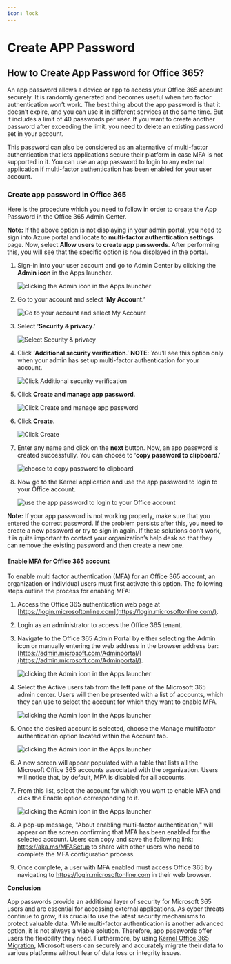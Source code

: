 ```yaml
---
icon: lock
---
```


# Create APP Password

## How to Create App Password for Office 365?

An app password allows a device or app to access your Office 365 account securely. It is randomly generated and becomes useful when two factor authentication won’t work. The best thing about the app password is that it doesn’t expire, and you can use it in different services at the same time. But it includes a limit of 40 passwords per user. If you want to create another password after exceeding the limit, you need to delete an existing password set in your account.

This password can also be considered as an alternative of multi-factor authentication that lets applications secure their platform in case MFA is not supported in it. You can use an app password to login to any external application if multi-factor authentication has been enabled for your user account.

### Create app password in Office 365

Here is the procedure which you need to follow in order to create the App Password in the Office 365 Admin Center.

**Note:** If the above option is not displaying in your admin portal, you need to sign into Azure portal and locate to **multi-factor authentication settings** page. Now, select **Allow users to create app passwords**. After performing this, you will see that the specific option is now displayed in the portal.

1.  Sign-in into your user account and go to Admin Center by clicking the **Admin icon** in the Apps launcher.

    ![clicking the Admin icon in the Apps launcher](https://www.nucleustechnologies.com/supportcenter/laravel-filemanager/uploads/1/1.png)
2.  Go to your account and select ‘**My Account**.’

    ![Go to your account and select My Account](https://www.nucleustechnologies.com/supportcenter/laravel-filemanager/uploads/1/2.png)
3.  Select ‘**Security & privacy**.’

    ![Select Security & privacy](https://www.nucleustechnologies.com/supportcenter/laravel-filemanager/uploads/1/3.png)
4.  Click ‘**Additional security verification**.’ **NOTE**: You’ll see this option only when your admin has set up multi-factor authentication for your account.

    ![Click Additional security verification](https://www.nucleustechnologies.com/supportcenter/laravel-filemanager/uploads/1/4.png)
5.  Click **Create and manage app password**.

    ![Click Create and manage app password](https://www.nucleustechnologies.com/supportcenter/laravel-filemanager/uploads/1/5.png)
6.  Click **Create**.

    ![Click Create](https://www.nucleustechnologies.com/supportcenter/laravel-filemanager/uploads/1/6.png)
7.  Enter any name and click on the **next** button. Now, an app password is created successfully. You can choose to ‘**copy password to clipboard**.’

    ![choose to copy password to clipboard](https://www.nucleustechnologies.com/supportcenter/laravel-filemanager/uploads/1/7.png)
8.  Now go to the Kernel application and use the app password to login to your Office account.

    ![use the app password to login to your Office account](https://www.nucleustechnologies.com/supportcenter/laravel-filemanager/uploads/1/8.png)

**Note:** If your app password is not working properly, make sure that you entered the correct password. If the problem persists after this, you need to create a new password or try to sign in again. If these solutions don’t work, it is quite important to contact your organization’s help desk so that they can remove the existing password and then create a new one.

#### Enable MFA for Office 365 account

To enable multi factor authentication (MFA) for an Office 365 account, an organization or individual users must first activate this option. The following steps outline the process for enabling MFA:

1. Access the Office 365 authentication web page at [https://login.microsoftonline.com](https://login.microsoftonline.com/).
2. Login as an administrator to access the Office 365 tenant.
3.  Navigate to the Office 365 Admin Portal by either selecting the Admin icon or manually entering the web address in the browser address bar: [https://admin.microsoft.com/Adminportal/](https://admin.microsoft.com/Adminportal/).

    ![clicking the Admin icon in the Apps launcher](https://www.nucleustechnologies.com/supportcenter/uploads/kerneladmin/1jo_1703741713.png)
4.  Select the Active users tab from the left pane of the Microsoft 365 admin center. Users will then be presented with a list of accounts, which they can use to select the account for which they want to enable MFA.

    ![clicking the Admin icon in the Apps launcher](https://www.nucleustechnologies.com/supportcenter/uploads/kerneladmin/2jo_1703741820.png)
5.  Once the desired account is selected, choose the Manage multifactor authentication option located within the Account tab.

    ![clicking the Admin icon in the Apps launcher](https://www.nucleustechnologies.com/supportcenter/uploads/kerneladmin/3jo_1703741866.png)
6. A new screen will appear populated with a table that lists all the Microsoft Office 365 accounts associated with the organization. Users will notice that, by default, MFA is disabled for all accounts.
7.  From this list, select the account for which you want to enable MFA and click the Enable option corresponding to it.

    ![clicking the Admin icon in the Apps launcher](https://www.nucleustechnologies.com/supportcenter/uploads/kerneladmin/4jo_1703742031.png)
8. A pop-up message, "About enabling multi-factor authentication," will appear on the screen confirming that MFA has been enabled for the selected account. Users can copy and save the following link: https://aka.ms/MFASetup to share with other users who need to complete the MFA configuration process.
9. Once complete, a user with MFA enabled must access Office 365 by navigating to https://login.microsoftonline.com in their web browser.

**Conclusion**

App passwords provide an additional layer of security for Microsoft 365 users and are essential for accessing external applications. As cyber threats continue to grow, it is crucial to use the latest security mechanisms to protect valuable data. While multi-factor authentication is another advanced option, it is not always a viable solution. Therefore, app passwords offer users the flexibility they need. Furthermore, by using [Kernel Office 365 Migration](https://www.nucleustechnologies.com/office-365-migration/), Microsoft users can securely and accurately migrate their data to various platforms without fear of data loss or integrity issues.
